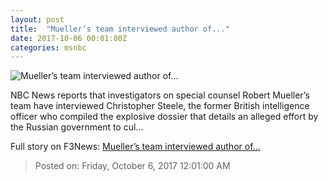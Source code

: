 ```yaml
---
layout: post
title:  "Mueller’s team interviewed author of..."
date: 2017-10-06 00:01:00Z
categories: msnbc
---
```


![Mueller’s team interviewed author of...](http://media1.s-nbcnews.com/j/MSNBC/Components/Video/201710/2017-10-06T00-01-25-933Z--1280x720.video_1067x600.jpg)

NBC News reports that investigators on special counsel Robert Mueller’s team have interviewed Christopher Steele, the former British intelligence officer who compiled the explosive dossier that details an alleged effort by the Russian government to cul...


Full story on F3News: [Mueller’s team interviewed author of...](http://www.f3nws.com/n/QVZYF)

> Posted on: Friday, October 6, 2017 12:01:00 AM
